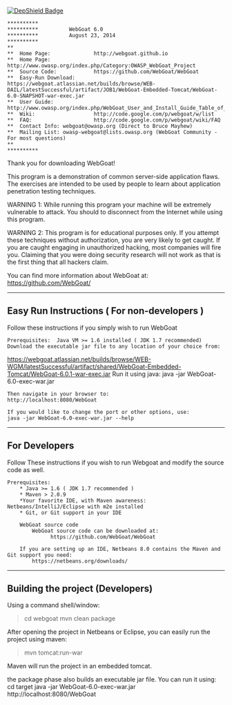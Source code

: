 [![DepShield Badge](https://jcava0.dev.depshield.sonatype.org/badges/bigspotteddog/WebGoat/depshield.svg)](https://sonatype.github.io/depshield-github-pages)

```
**********
**********          WebGoat 6.0
**********          August 23, 2014
**********
**
**  Home Page:              http://webgoat.github.io
**  Home Page:              http://www.owasp.org/index.php/Category:OWASP_WebGoat_Project
**  Source Code:            https://github.com/WebGoat/WebGoat
**  Easy-Run Download:      https://webgoat.atlassian.net/builds/browse/WEB-DAIL/latestSuccessful/artifact/JOB1/WebGoat-Embedded-Tomcat/WebGoat-6.0-SNAPSHOT-war-exec.jar  
**  User Guide:             http://www.owasp.org/index.php/WebGoat_User_and_Install_Guide_Table_of_Contents
**  Wiki:                   http://code.google.com/p/webgoat/w/list
**  FAQ:                    http://code.google.com/p/webgoat/wiki/FAQ
**  Contact Info: webgoat@owasp.org (Direct to Bruce Mayhew)
**  Mailing List: owasp-webgoat@lists.owasp.org (WebGoat Community - For most questions)
**
**********
```

Thank you for downloading WebGoat!

This program is a demonstration of common server-side
application flaws.  The exercises are intended to
be used by people to learn about application penetration
testing techniques.


WARNING 1: While running this program your machine will be 
extremely vulnerable to attack. You should to disconnect
from the Internet while using this program.

WARNING 2: This program is for educational purposes only. If you
attempt these techniques without authorization, you are very
likely to get caught.  If you are caught engaging in unauthorized
hacking, most companies will fire you. Claiming that you were
doing security research will not work as that is the first thing
that all hackers claim.

You can find more information about WebGoat at:
https://github.com/WebGoat/

----------------------------------------------------------------------------------------
Easy Run Instructions ( For non-developers )
----------------------------------------------------------------------------------------
Follow these instructions if you simply wish to run WebGoat

    Prerequisites:  Java VM >= 1.6 installed ( JDK 1.7 recommended)
    Download the executable jar file to any location of your choice from:
https://webgoat.atlassian.net/builds/browse/WEB-WGM/latestSuccessful/artifact/shared/WebGoat-Embedded-Tomcat/WebGoat-6.0.1-war-exec.jar
    Run it using java:
        java -jar WebGoat-6.0-exec-war.jar

    Then navigate in your browser to:
    http://localhost:8080/WebGoat

    If you would like to change the port or other options, use:
    java -jar WebGoat-6.0-exec-war.jar --help

----------------------------------------------------------------------------------------
For Developers 
----------------------------------------------------------------------------------------
Follow These instructions if you wish to run Webgoat and modify the source code as well.

    Prerequisites:
        * Java >= 1.6 ( JDK 1.7 recommended )
        * Maven > 2.0.9
        *Your favorite IDE, with Maven awareness: Netbeans/IntelliJ/Eclipse with m2e installed
        * Git, or Git support in your IDE
        
        WebGoat source code
            WebGoat source code can be downloaded at: 
                  https://github.com/WebGoat/WebGoat

        If you are setting up an IDE, Netbeans 8.0 contains the Maven and Git support you need:
            https://netbeans.org/downloads/
	
---------------------------------
Building the project (Developers)
---------------------------------

Using a command shell/window:

> cd webgoat
> mvn clean package

After opening the project in Netbeans or Eclipse, you can easily run the project using maven:

> mvn tomcat:run-war

Maven will run the project in an embedded tomcat.

the package phase also builds an executable jar file. You can run it using:
cd target
java -jar WebGoat-6.0-exec-war.jar
http://localhost:8080/WebGoat
